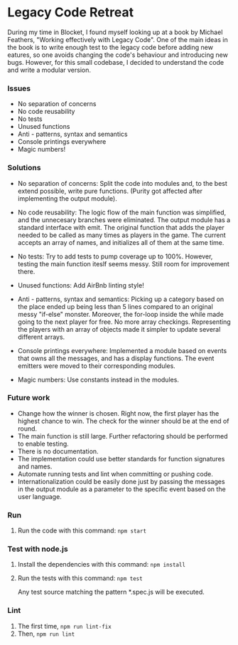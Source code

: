 # Legacy Code Retreat

During my time in Blocket, I found myself looking up at a book by Michael Feathers, "Working effectively with Legacy Code". One of the main ideas in the book is to write enough test to the legacy code before adding new eatures, so one avoids changing the code's behaviour and introducing new bugs. However, for this small codebase, I decided to understand the code and write a modular version. 

### Issues
- No separation of concerns
- No code reusability
- No tests
- Unused functions
- Anti - patterns, syntax and semantics
- Console printings everywhere
- Magic numbers!

### Solutions
- No separation of concerns: Split the code into modules and, to the best extend possible, write pure functions. (Purity got affected after implementing the output module).

- No code reusability: The logic flow of the main function was simplified, and the unnecesary branches were eliminated. The output module has a standard interface with emit. The original function that adds the player needed to be called as many times as players in the game. The current accepts an array of names, and initializes all of them at the same time. 

- No tests: Try to add tests to pump coverage up to 100%. However, testing the main function iteslf seems messy. Still room for improvement there.

- Unused functions: Add AirBnb linting style!

- Anti - patterns, syntax and semantics: Picking up a category based on the place ended up being less than 5 lines compared to an original messy "if-else" monster. Moreover, the for-loop inside the while made going to the next player for free. No more array checkings. Representing the players with an array of objects made it simpler to update several different arrays.

- Console printings everywhere: Implemented a module based on events that owns all the messages, and has a display functions. The event emitters were moved to their corresponding modules.

- Magic numbers: Use constants instead in the modules. 

### Future work
- Change how the winner is chosen. Right now, the first player has the highest chance to win. The check for the winner should be at the end of round.
- The main function is still large. Further refactoring should be performed to enable testing.
- There is no documentation.
- The implementation could use better standards for function signatures and names.
- Automate running tests and lint when committing or pushing code.
- Internationalization could be easily done just by passing the messages in the output module as a parameter to the specific event based on the user language.

### Run
1. Run the code with this command: `npm start`

### Test with node.js

1. Install the dependencies with this command: `npm install`
2. Run the tests with this command: `npm test`

    Any test source matching the pattern *.spec.js will be executed.

### Lint
1. The first time, `npm run lint-fix`
2. Then, `npm run lint`
